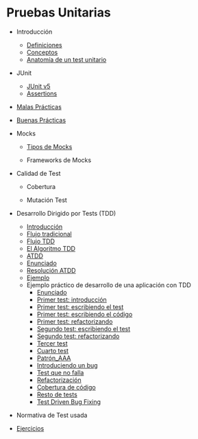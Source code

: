 Pruebas Unitarias
=================

- Introducción

    - [Definiciones](./intro.md)
    - [Conceptos](./conceptos.md)
    - [Anatomía de un test unitario](./anatomia.md)

- JUnit
	
	- [JUnit v5](./junit.md)
	- [Assertions](./assertions.md)
	
	
- [Malas Prácticas](./malas-practicas.md)

- [Buenas Prácticas](./buenas-practicas.md)

- Mocks

	- [Tipos de Mocks](./dobles.md)

	- Frameworks de Mocks

- Calidad de Test

	- Cobertura

	- Mutación Test

- Desarrollo Dirigido por Tests (TDD)

	- [Introducción](./tdd_intro.md)
	- [Flujo tradicional](./tdd_flujo-tradicional.md)
	- [Flujo TDD](./tdd_flujo.md)
	- [El Algoritmo TDD](./tdd_algoritmo.md)
	- [ATDD](./tdd_ATDD.md)
	- [Enunciado](./tdd_ejercicio_enunciado.md)
	- [Resolución ATDD](./tdd_ejercicio_resolucion.md)
	- [Ejemplo](./tdd_algoritmo.md)
	- Ejemplo práctico de desarrollo de una aplicación con TDD
        - [Enunciado](./tdd/01_Enunciado.md)
        - [Primer test: introducción](./tdd/02_Primer_test_intro.md)
        - [Primer test: escribiendo el test](./tdd/03_Primer_test_escribiendo_el_test.md)
        - [Primer test: escribiendo el código](./tdd/04_Primer_test_escribiendo_el_codigo.md)
        - [Primer test: refactorizando](./tdd/05_Primer_test_refactorizando.md)
        - [Segundo test: escribiendo el test](./tdd/06_Segundo_test.md)
        - [Segundo test: refactorizando](./tdd/07_Segundo_test_refactorizando.md)
        - [Tercer test](./tdd/08_Tercer_test.md)
        - [Cuarto test](./tdd/09_Cuarto_test.md)
        - [Patrón_AAA](./tdd/10_Patron_AAA.md)
        - [Introduciendo un bug](./tdd/11_Introduciendo_bug.md)
        - [Test que no falla](./tdd/12_Test_que_no_falla.md)
        - [Refactorización](./tdd/13_Refactorizacion.md)
        - [Cobertura de código](./tdd/14_Cobertura_codigo.md)
        - [Resto de tests](./tdd/15_Resto_de_tests.md)
        - [Test Driven Bug Fixing](./tdd/16_Test_Driven_Bug_Fixing_v2.md)

- Normativa de Test usada

- [Ejercicios](./ejercicios.md)